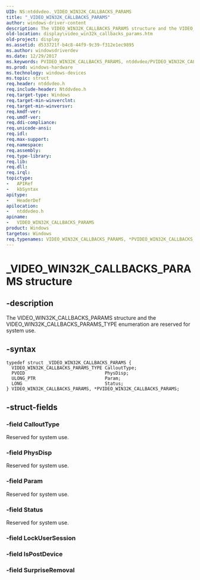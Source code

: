 ```yaml
---
UID: NS:ntddvdeo._VIDEO_WIN32K_CALLBACKS_PARAMS
title: "_VIDEO_WIN32K_CALLBACKS_PARAMS"
author: windows-driver-content
description: The VIDEO_WIN32K_CALLBACKS_PARAMS structure and the VIDEO_WIN32K_CALLBACKS_PARAMS_TYPE enumeration are reserved for system use.
old-location: display\video_win32k_callbacks_params.htm
old-project: display
ms.assetid: d533721f-b4c8-44f9-9c39-f312e1ec9895
ms.author: windowsdriverdev
ms.date: 12/29/2017
ms.keywords: PVIDEO_WIN32K_CALLBACKS_PARAMS, ntddvdeo/PVIDEO_WIN32K_CALLBACKS_PARAMS, display.video_win32k_callbacks_params, Video_Structs_1a8e1e6c-1019-4d0f-9a62-7802059cafd2.xml, ntddvdeo/VIDEO_WIN32K_CALLBACKS_PARAMS, PVIDEO_WIN32K_CALLBACKS_PARAMS structure pointer [Display Devices], _VIDEO_WIN32K_CALLBACKS_PARAMS, *PVIDEO_WIN32K_CALLBACKS_PARAMS, VIDEO_WIN32K_CALLBACKS_PARAMS structure [Display Devices], VIDEO_WIN32K_CALLBACKS_PARAMS
ms.prod: windows-hardware
ms.technology: windows-devices
ms.topic: struct
req.header: ntddvdeo.h
req.include-header: Ntddvdeo.h
req.target-type: Windows
req.target-min-winverclnt: 
req.target-min-winversvr: 
req.kmdf-ver: 
req.umdf-ver: 
req.ddi-compliance: 
req.unicode-ansi: 
req.idl: 
req.max-support: 
req.namespace: 
req.assembly: 
req.type-library: 
req.lib: 
req.dll: 
req.irql: 
topictype:
-	APIRef
-	kbSyntax
apitype:
-	HeaderDef
apilocation:
-	ntddvdeo.h
apiname:
-	VIDEO_WIN32K_CALLBACKS_PARAMS
product: Windows
targetos: Windows
req.typenames: VIDEO_WIN32K_CALLBACKS_PARAMS, *PVIDEO_WIN32K_CALLBACKS_PARAMS
---
```


# _VIDEO_WIN32K_CALLBACKS_PARAMS structure


## -description


The VIDEO_WIN32K_CALLBACKS_PARAMS structure and the VIDEO_WIN32K_CALLBACKS_PARAMS_TYPE enumeration are reserved for system use.


## -syntax


````
typedef struct _VIDEO_WIN32K_CALLBACKS_PARAMS {
  VIDEO_WIN32K_CALLBACKS_PARAMS_TYPE CalloutType;
  PVOID                              PhysDisp;
  ULONG_PTR                          Param;
  LONG                               Status;
} VIDEO_WIN32K_CALLBACKS_PARAMS, *PVIDEO_WIN32K_CALLBACKS_PARAMS;
````


## -struct-fields




### -field CalloutType

Reserved for system use.


### -field PhysDisp

Reserved for system use.


### -field Param

Reserved for system use.


### -field Status

Reserved for system use.


### -field LockUserSession

 


### -field IsPostDevice

 


### -field SurpriseRemoval

 


